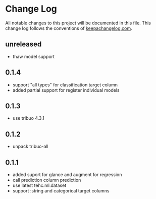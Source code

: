 # Change Log
All notable changes to this project will be documented in this file. This change log follows the conventions of [keepachangelog.com](http://keepachangelog.com/).

## unreleased
- thaw model support

## 0.1.4
- support "all types" for classification target column
- added partial support for register individual models

## 0.1.3
- use tribuo 4.3.1

## 0.1.2
- unpack tribuo-all

## 0.1.1
- added suport for glance and augment for regression 
- call prediction column prediction
- use latest tehc.ml.dataset
- support :string and categorical target columns

